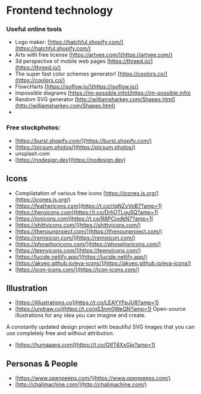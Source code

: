 # Frontend technology

### Useful online tools

* Logo maker: [https://hatchful.shopify.com/](https://hatchful.shopify.com/) 
* Arts with free license [https://artvee.com/](https://artvee.com/)
* 3d perspective of mobile web pages [https://threed.io/](https://threed.io/)
* The super fast color schemes generator! [https://coolors.co/](https://coolors.co/)
* FlowcHarts [https://isoflow.io/](https://isoflow.io/)
* Impossible diagrams [https://im-possible.info](https://im-possible.info)
* Random  SVG generator [http://williamsharkey.com/Shapes.html](http://williamsharkey.com/Shapes.html)
* 
### Free stockphotos:

* [https://burst.shopify.com/](https://burst.shopify.com/)
* [https://picsum.photos/](https://picsum.photos/)
* unsplash.com
* [https://nodesign.dev](https://nodesign.dev)

## Icons

* Compilatation of various free icons [https://icones.js.org/](https://icones.js.org/)
*  [https://feathericons.com](https://t.co/rIqNZyVoB7?amp=1)
* [https://heroicons.com](https://t.co/DrhOTLgu5Q?amp=1) 
* [https://ionicons.com](https://t.co/R8PCjodkN7?amp=1) 
* [https://shittyicons.com/](https://shittyicons.com/)
* [https://thenounproject.com/](https://thenounproject.com/)
* [https://remixicon.com/](https://remixicon.com/)
* [https://phosphoricons.com/](https://phosphoricons.com/)
* [https://teenyicons.com/](https://teenyicons.com/)
* [https://lucide.netlify.app/](https://lucide.netlify.app/)
* [https://akveo.github.io/eva-icons/](https://akveo.github.io/eva-icons/)
* [https://icon-icons.com/](https://icon-icons.com/)
## Illustration 

* [https://illlustrations.co](https://t.co/LEAYYFpJU8?amp=1) 
*  [https://undraw.co](https://t.co/qS3nm0WeQN?amp=1) Open-source illustrations for any idea you can imagine and create.

  A constantly updated design project with beautiful SVG images that you can use completely free and without attribution.

*  [https://humaaans.com](https://t.co/GtfT6XxGjp?amp=1)

## Personas & People

* [https://www.openpeeps.com/](https://www.openpeeps.com/)
* [http://chalimachine.com/](http://chalimachine.com/)











